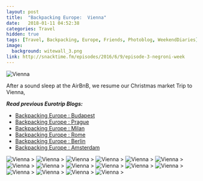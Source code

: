 ```yaml
---
layout: post
title:  "Backpacking Europe:  Vienna"
date:   2018-01-11 04:52:38
categories: Travel
hidden: true
tags: [Travel, Backpacking, Europe, Friends, Photoblog, WeekendDiaries]
image:
  background: witewall_3.png
link: http://snacktime.fm/episodes/2016/6/9/episode-3-negroni-week
---
```


<img src="https://i.imgur.com/F16omgB.jpg" alt="Vienna">

After a sound sleep at the AirBnB, we resume our Christmas market Trip to Vienna,


**_Read previous Eurotrip Blogs:_**

+ <a href="http://yogeshpandey.in/travel/Backpacking-Europe-Budapest/">Backpacking Europe : Budapest</a>
+ <a href="http://yogeshpandey.in/travel/Backpacking-Europe-Prague/">Backpacking Europe : Prague</a>
+ <a href="http://yogeshpandey.in/travel/Backpacking-Europe-Milan/">Backpacking Europe : Milan</a>
+ <a href="http://yogeshpandey.in/travel/Backpacking-Europe-ROME/">Backpacking Europe :  Rome</a>
+ <a href="http://yogeshpandey.in/travel/Backpacking-Europe-Berlin/">Backpacking Europe : Berlin</a>
+ <a href="http://yogeshpandey.in/travel/Backpacking-Europe-Amsterdam/">Backpacking Europe : Amsterdam</a>



<img src="https://i.imgur.com/unZSobH.jpg" alt="Vienna">
>

<img src="https://i.imgur.com/nc4UuNu.jpg" alt="Vienna">
>

<img src="https://i.imgur.com/OtmRNvK.jpg" alt="Vienna">
>

<img src="https://i.imgur.com/xj86df5.jpg" alt="Vienna">
>

<img src="https://i.imgur.com/a8WCwsm.jpg" alt="Vienna">
>

<img src="https://i.imgur.com/bl07KrY.jpg" alt="Vienna">
>

<img src="https://i.imgur.com/5AUXeyH.jpg" alt="Vienna">
>

<img src="https://i.imgur.com/uPHvLG7.jpg" alt="Vienna">
>

<img src="https://i.imgur.com/2euVafv.jpg" alt="Vienna">
>

<img src="https://i.imgur.com/JFCUuHt.jpg" alt="Vienna">
>

<img src="https://i.imgur.com/atfqB4W.jpg" alt="Vienna">
>


<img src="https://i.imgur.com/yFwj6kF.jpg" alt="Vienna">
>

<img src="https://i.imgur.com/Sr1Pb1w.jpg" alt="Vienna">
>

<img src="https://i.imgur.com/2F6Kp3k.jpg" alt="Vienna">
>

<img src="https://i.imgur.com/zaBzqp6.jpg" alt="Vienna">
>

<img src="https://i.imgur.com/gCdl247.jpg" alt="Vienna">
>
